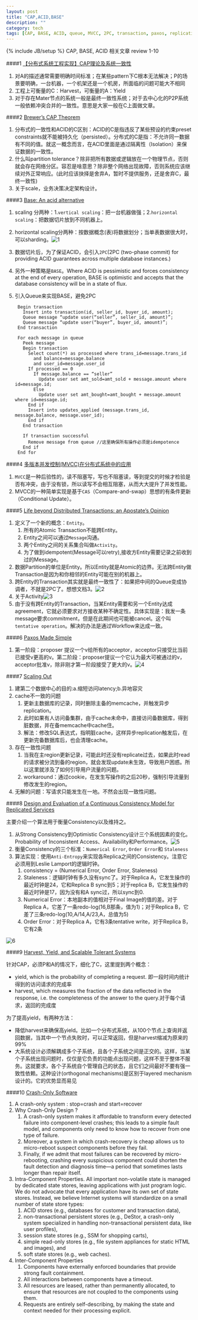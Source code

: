 ```yaml
---
layout: post
title: "CAP,ACID,BASE"
description: ""
category: tech
tags: [CAP, BASE, ACID, queue, MVCC, 2PC, transaction, paxos, replication]
---
```

{% include JB/setup %}
CAP, BASE, ACID 相关文章 review 1-10

<!--break-->

####1 [【分布式系统工程实现】CAP理论及系统一致性][1]

1. 对A的描述通常需要明确时间标准；在某些pattern下C根本无法解决；P的场景要明确，一台机器，一个机架还是一个机房，所面临的问题可能大不相同 
2. 工程上可衡量的C：Harvest，可衡量的A：Yield
3. 对于存在Mater节点的系统一般是最终一致性系统；对于去中心化的P2P系统一般依赖冲突合并的一致性。意思是大家一般在C上面做文章。

####2 [Brewer’s CAP Theorem][2]

1. 分布式的一致性和ACID的C区别：ACID的C是指违反了某些预设的约束preset constraints就不能被持久化（persisted）。分布式的C是指：不允许同一数据有不同的值。就这一概念而言，在ACID里面是通过隔离性（Isolation）来保证数据的一致性。
2. 什么叫partition tolerance？除非把所有数据或逻辑放在一个物理节点，否则就会存在网络分区。容忍是啥意思？除非整个网络出现故障，否则系统应该继续对外正常响应。(此时应该抉择是舍弃A，暂时不提供服务，还是舍弃C，最终一致性)
3. 关于scale，业务决策决定架构设计。

####3 [Base: An acid alternative][3]

1. scaling 分两种：1.`vertical scaling`：把一台机器做强；2.`horizontal scaling`：把数据切片放到不同机器上。
2. horizontal scaling分两种：按数据概念(表)将数据划分；当单表数据很大时，可以sharding。![1](/assets/2013-09-15-capacidbase/1.png)
3. 数据切片后，为了保证ACID，会引入`2PC`(2PC (two-phase commit) for providing ACID guarantees across multiple database instances.)
4. 另外一种策略是`BASE`。Where ACID is pessimistic and forces consistency at the end of every operation, BASE is optimistic and accepts that the database consistency will be in a state of flux.
5. 引入Queue来实现BASE，避免2PC

        Begin transaction
          Insert into transaction(id, seller_id, buyer_id, amount);
          Queue message “update user(“seller”, seller_id, amount)”;
          Queue message “update user(“buyer”, buyer_id, amount)”;
        End transaction

        For each message in queue
          Peek message
          Begin transaction
            Select count(*) as processed where trans_id=message.trans_id
              and balance=message.balance 
              and user_id=message.user_id
            If processed == 0
              If message.balance == “seller”
                Update user set amt_sold=amt_sold + message.amount where id=message.id;
              Else
                Update user set amt_bought=amt_bought + message.amount where id=message.id;
            End if
            Insert into updates_applied (message.trans_id, message.balance, message.user_id);
            End if
          End transaction

          If transaction successful
            Remove message from queue //这里确保所有操作必须是idempotence
          End if
        End for

####4 [多版本并发控制(MVCC)在分布式系统中的应用][4]

1. `MVCC`是一种后验性的，读不阻塞写，写也不阻塞读，等到提交的时候才检验是否有冲突，由于没有锁，所以读写不会相互阻塞，从而大大提升了并发性能。
2. MVCC的一种简单实现是基于`CAS`（Compare-and-swap）思想的有条件更新（Conditional Update）。

####5 [Life beyond Distributed Transactions: an Apostate’s Opinion][5]

1. 定义了一个新的概念：`Entity`。
   1. 所有的Atomic Transaction不能跨Entity。
   2. Entity之间可以通过`Message`沟通。
   3. 两个Entity之间的关系集合叫做`Activity`。
   4. 为了做到idempotent(Message可以retry),接收方Entity需要记录之前收到过的Message。
2. 数据Partition的单位是Entity。所以Entity就是Atomic的边界。无法跨Entity做Transaction是因为和你相邻的Entity可能在别的机器上。
3. 跨Entity的Transaction其实就是最终一致性了：如果把中间的Queue变成协调者，不就是2PC了。想想文档3。![2](/assets/2013-09-15-capacidbase/2.png)
4. 关于Activity![3](/assets/2013-09-15-capacidbase/3.png)
5. 由于没有跨Entity的Transaction，当某Entity需要和另一个Entity达成agreement，它就必须要求对方接收某种不确定性。具体实现是：我发一条message要求commitment，但是在此期间也可能被cancel。这个叫`tentative operation`。解决的办法是通过Workflow来达成一致。

####6 [Paxos Made Simple][6]

1. 第一阶段：proposer 提议一个v给所有的acceptor，acceptor只接受比当前已接受v更高的v。第二阶段：proposer提议一个它认为最大可被通过的v，acceptor批准v，除非刚才第一阶段接受了更大的v。![4](/assets/2013-09-15-capacidbase/4.jpg)

####7 [Scaling Out][7]

1. 建第二个数据中心的目的:a.缩短访问latency;b.异地容灾
2. cache不一致的问题
   1. 更新主数据库的记录，同时删除主备的memcache，并触发异步replication。
   2. 此时如果有人访问备集群，由于cache未命中，直接访问备数据库，得到脏数据，并在备memcache中cache住。
   3. 解法：修改SQL表达式，指明脏cache，这样异步replication触发后，在更新完备数据库后，也会清理cache。
3. 存在一致性问题
   1. 当我在主region更新记录，可能此时还没有replicate过去，如果此时read的请求被分流到备的region，就会发现update未生效，导致用户困惑。所以这里就涉及了如何引导用户流量的问题。
   2. workaround：通过cookie，在发生写操作的之后20秒，强制引导流量到修改发生的region。
4. 无解的问题：写请求只能发生在一地。不然会出现一致性问题。

####8 [Design and Evaluation of a Continuous Consistency Model for Replicated Services][8]

主要介绍一个算法用于衡量Consistency以及维持之。

1. 从Strong Consistency到Optimistic Consistency设计三个系统因素的变化。Probability of Inconsistent Access、Availability和Performance。![5](/assets/2013-09-15-capacidbase/5.png)
2. 衡量Consistency的三个标准：`Numerical Error`, `Order Error`和 `Staleness`
3. 算法实现：使用`Anti-Entropy`来实现各Replica之间的Consistency。注意它必须用到Leslie Lamport的逻辑时钟。
   1. consistency = (Numerical Error, Order Error, Staleness)
   2. Staleness：逻辑时钟有多久没有sync了。对于Replica A，它发生操作的最近时钟是24，它和Replica B sync到5；对于replica B，它发生操作的最近时钟是17，因为没有和A sync过，所以sync到0.
   3. Numerical Error：本地副本的值相对于Final Image的值的差。对于Replica A，它差了一条redo-log(16,B那条，值为1)；对于Replica B，它差了三条redo-log(10,A/14,A/23,A，总值为5)
   4. Order Error：对于Replica A，它有3条tentative write，对于Replica B，它有2条
   
![6](/assets/2013-09-15-capacidbase/6.png)
 
####9 [Harvest, Yield, and Scalable Tolerant Systems][9]

针对CAP，必须P和A的情况下，细化了C，这里提到两个概念：

* yield, which is the probability of completing a request. 即一段时间内统计得到的访问请求的完成率
* harvest, which measures the fraction of the data reflected in the response, i.e. the completeness of the answer to the query.对于每个请求，返回的完成度

为了提高yield，有两种方法：

* 降低harvest来确保高yield。比如一个分布式系统，从100个节点上查询并返回数据，当其中一个节点失败时，可以正常返回，但是harvest缩减为原来的99%
* 大系统设计必须解耦成多个子系统，且各个子系统之间是正交的。这样，当某个子系统出现问题时，仅仅是它负责的功能点出现问题，这样不至于整体不服务。这就要求，各个子系统自个管理自己的状态，且它们之间最好不要有强一致性依赖。这种设计(orthogonal mechanisms)是区别于layered mechanism设计的。它的优势显而易见

####10 [Crash-Only Software][10]

1. A crash-only system : stop=crash and start=recover
2. Why Crash-Only Design ?
   1. A crash-only system makes it affordable to transform every detected failure into component-level crashes; this leads to a simple fault model, and components only need to know how to recover from one type of failure.
   2. Moreover, a system in which crash-recovery is cheap allows us to micro-reboot suspect components before they fail.
   3. Finally, if we admit that most failures can be recovered by micro-rebooting, crashing every suspicious component could shorten the fault detection and diagnosis time—a period that sometimes lasts longer than repair itself.
3. Intra-Component Properties. All important non-volatile state is managed by dedicated state stores, leaving applications with just program logic. We do not advocate that every application have its own set of state stores. Instead, we believe Internet systems will standardize on a small number of state store types:
   1. ACID stores (e.g., databases for customer and transaction data), 
   2. non-transactional persistent stores (e.g., DeStor, a crash-only system specialized in handling non-transactional persistent data, like user profiles), 
   3. session state stores (e.g., SSM for shopping carts), 
   4. simple read-only stores (e.g., file system appliances for static HTML and images), and 
   5. soft state stores (e.g., web caches).
4. Inter-Component Properties
   1. Components have externally enforced boundaries that provide strong fault containment.
   2. All interactions between components have a timeout.
   3. All resources are leased, rather than permanently allocated, to ensure that resources are not coupled to the components using them.
   4. Requests are entirely self-describing, by making the state and context needed for their processing explicit.


[1]: http://www.nosqlnotes.net/archives/21
[2]: http://code.alibabatech.com/blog/dev_related_728/brewers-cap-theorem.html
[3]: http://www.baidu.com/link?url=HeHZv-r4p8SY7DDZIxJl2IrOn9oz9B_Dm6YtsI6IW4yD9VAHxjtk8Y2C5fhbH1FdG_NzrvGDne4vc03E53dZvq
[4]: http://coolshell.cn/articles/6790.html
[5]: http://www.ics.uci.edu/~cs223/papers/cidr07p15.pdf
[6]: http://research.microsoft.com/en-us/um/people/lamport/pubs/paxos-simple.pdf
[7]: http://www.facebook.com/note.php?note_id=23844338919&id=9445547199
[8]: http://citeseerx.ist.psu.edu/viewdoc/download?doi=10.1.1.34.7743&rep=rep1&type=pdf
[9]: http://citeseerx.ist.psu.edu/viewdoc/download?doi=10.1.1.24.3690&rep=rep1&type=pdf
[10]: http://citeseerx.ist.psu.edu/viewdoc/summary?doi=10.1.1.3.9953